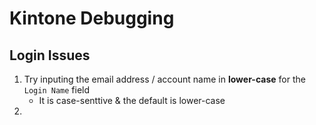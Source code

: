 # Kintone Debugging

## Login Issues

1. Try inputing the email address / account name in **lower-case** for the `Login Name` field
   * It is case-senttive & the default is lower-case
2. 